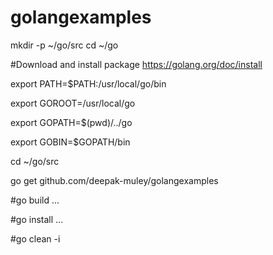 # golangexamples


mkdir -p ~/go/src
cd ~/go

#Download and install package https://golang.org/doc/install

export PATH=$PATH:/usr/local/go/bin

export GOROOT=/usr/local/go

export GOPATH=$(pwd)/../go

export GOBIN=$GOPATH/bin

cd ~/go/src

go get github.com/deepak-muley/golangexamples


#go build ...

#go install ...

#go clean -i
